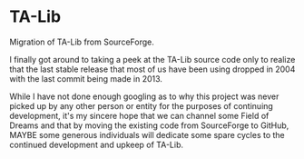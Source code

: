 # TA-Lib
Migration of TA-Lib from SourceForge.

I finally got around to taking a peek at the TA-Lib source code only to realize that the last stable release that most of us
have been using dropped in 2004 with the last commit being made in 2013.

While I have not done enough googling as to why this project was never picked up by any other person or entity for the purposes
of continuing development, it's my sincere hope that we can channel some Field of Dreams and that by moving the existing code
from SourceForge to GitHub, MAYBE some generous individuals will dedicate some spare cycles to the continued development and
upkeep of TA-Lib.

